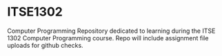 # ITSE1302
Computer Programming
Repository dedicated to learning during the ITSE 1302 Computer Programming course. Repo will include assignment file uploads for github checks.
